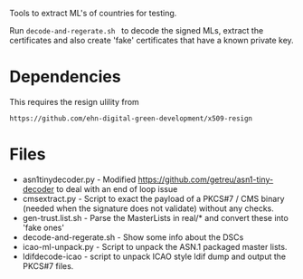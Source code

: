 Tools to extract ML's of countries for testing.

Run ```decode-and-regerate.sh ``` to decode the signed MLs, extract the certificates and also create 'fake' certificates that have a known private key.

# Dependencies

This requires the resign ulility from

	https://github.com/ehn-digital-green-development/x509-resign

# Files

*  asn1tinydecoder.py - Modified https://github.com/getreu/asn1-tiny-decoder to deal with an end of loop issue
*  cmsextract.py - Script to exact the payload of a PKCS#7 / CMS binary (needed when the signature does not validate) without any checks.
* gen-trust.list.sh - Parse the MasterLists in real/* and convert these into 'fake ones'
* decode-and-regerate.sh - Show some info about the DSCs
* icao-ml-unpack.py - Script to unpack the ASN.1 packaged master lists.
* ldifdecode-icao - script to unpack ICAO style ldif dump and output the PKCS#7 files.
